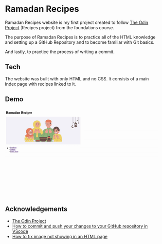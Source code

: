 
# Ramadan Recipes

Ramadan Recipes website is my first project created to follow  [The Odin Project](https://www.theodinproject.com/lessons/foundations-recipes) (Recipes project) from the foundations course. 

The purpose of Ramadan Recipes is to practice all of the HTML knowledge and setting up a GitHub Repository and to become familiar with Git basics. 

And lastly, to practice the process of writing a commit.






## Tech

The website was built with only HTML and no CSS. It consists of a main index page with recipes linked to it.  


## Demo

![screen-gif](ramadan-recipes.gif)


## Acknowledgements

 - [The Odin Project](https://www.theodinproject.com/lessons/foundations-recipes)
 - [How to commit and push your changes to your GitHub repository in VScode](https://zeroesandones.medium.com/how-to-commit-and-push-your-changes-to-your-github-repository-in-vscode-77a7a3d7dd02)
 - [How to fix image not showing in an HTML page](https://sebhastian.com/html-image-not-showing/)
